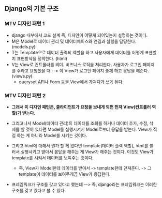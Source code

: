 ## Django의 기본 구조

### MTV 디자인 패턴 1
- django 내부에서 코드 설계 즉, 디자인이 어떻게 되어있는지 설명하는 것이다.
- M은 Model로 데이터 관리 및 데이터베이스와 연결과 실행을 담당한다. (models.py)
- T는 Template으로 데이터 출력의 역할을 하고 사용자에게 데이터를 어떻게 표현할지 표현방식을 정의한다. (html)
- V는 View로 컨트롤러를 의미. 비즈니스 로직을 처리한다. 사용자가 로그인 페이지를 주라고 요청했을 때 --> 이 View가 로그인 페이지 줄께 하고 응답을 해준다. (views.py) 
  - queryset API나 Form 등을 View에서 가져다가 쓰게 된다.


### MTV 디자인 패턴 2
- **그래서 이 디자인 패턴은, 클라이언트가 요청을 보내게 되면 먼저 View(컨트롤러 역할)가 받는다.**
- 그리고나서 Model(데이터 관리)의 데이터를 조회를 하거나 데이터 추가, 수정, 삭제를 할 것이 있다면 Model를 실행시켜서 Model로부터 응답을 받는다. View가 직접 하는 게 아니라 Model를 시키는 것이다.
- 그리고 html에 대해서 뭔가 할 게 있다면 template(데이터 출력 역할), html를 불러서 실행시키고 받아서 응답을 해주는 게 View가 해주는 것이다. 이것도 View가 template를 시켜서 데이터를 보여주는 것이다.
  - 즉, View가 Model한테 데이터를 받아서 -> template한테 던져준다. -> 그 template이 데이터를 보여주게끔 View가 응답한다.

- 프레임워크가 구조를 갖고 있다고 했는데 --> 즉, django라는 프레임워크는 이러한 구조를 갖고 있다고 볼 수 있다.
